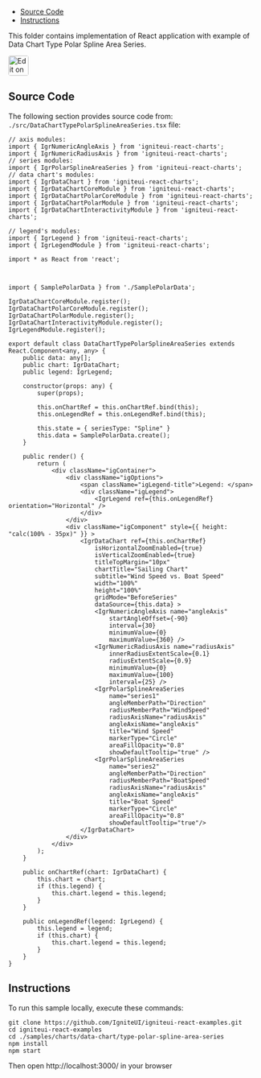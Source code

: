 <!-- NOTE: do not change this file because it will be auto re-generated from template file: -->
<!-- https://github.com/IgniteUI/igniteui-react-examples/tree/master/templates/sample/ReadMe.md -->

<!-- ## Table of Contents -->
<!-- - [Sample Preview](#Sample-Preview) -->
- [Source Code](#Source-Code)
- [Instructions](#Instructions)

This folder contains implementation of React application with example of Data Chart Type Polar Spline Area Series.
<!-- in the Data Chart component -->
<!-- [Data Chart](https://infragistics.com/Reactsite/components/data-chart.html) -->

<html lang="en" xmlns="http://www.w3.org/1999/xhtml">
    <body>
        <a target="_blank" href="https://codesandbox.io/s/github/IgniteUI/igniteui-react-examples/tree/master/samples/charts/data-chart/type-polar-spline-area-series?fontsize=14&hidenavigation=1&theme=dark&view=preview&file=/src/DataChartTypePolarSplineAreaSeries.tsx" rel="noopener noreferrer">
            <img height="40px" style="border-radius: 0.25rem" alt="Edit on CodeSandbox" src="https://static.infragistics.com/xplatform/images/sandbox/code.png"/>
        </a>
        <!-- <a target="_blank"
href="https://codesandbox.io/s/github/IgniteUI/igniteui-react-examples/tree/master/samples/maps/geo-map/binding-csv-points?fontsize=14&hidenavigation=1&theme=dark&view=preview">
            <img alt="Edit Sample" src="https://codesandbox.io/static/img/play-codesandbox.svg"/>
        </a> -->
        <!-- <a target="_blank" style="margin-left: 0.5rem"
href="https://codesandbox.io/embed/github/IgniteUI/igniteui-react-examples/tree/master/samples/charts/data-chart/type-polar-spline-area-series?fontsize=14&hidenavigation=1&theme=dark&view=preview&file=/src/DataChartTypePolarSplineAreaSeries.tsx">
            <img height="40px" style="border-radius: 5px" alt="View on CodeSandbox" src="https://static.infragistics.com/xplatform/images/sandbox/view.png"/>
        </a> -->
        <!-- <a target="_blank"
href="https://codesandbox.io/embed/github/IgniteUI/igniteui-react-examples/tree/master/samples/maps/geo-map/binding-csv-points?fontsize=14&hidenavigation=1&theme=dark&view=preview">
            <img alt="View on CodeSandbox" src="https://static.infragistics.com/xplatform/images/sandbox/view.png"/>
        </a>
https://codesandbox.io/embed/react-treemap-overview-rtb45
https://codesandbox.io/static/img/play-codesandbox.svg
https://codesandbox.io/embed/react-treemap-overview-rtb45?view=browser -->
    </body>
</html>

<!-- ## Sample Preview -->

<!-- <iframe
  src="https://codesandbox.io/embed/github/IgniteUI/igniteui-react-examples/tree/master/samples/charts/data-chart/type-polar-spline-area-series?fontsize=14&hidenavigation=1&theme=dark&view=preview&file=/src/DataChartTypePolarSplineAreaSeries.tsx"
  style="width:100%; height:400px; border:0; border-radius: 4px; overflow:hidden;"
  allow="accelerometer; ambient-light-sensor; camera; encrypted-media; geolocation; gyroscope; hid; microphone; midi; payment; usb; vr"
  sandbox="allow-forms allow-modals allow-popups allow-presentation allow-same-origin allow-scripts"
></iframe> -->

## Source Code

The following section provides source code from:
`./src/DataChartTypePolarSplineAreaSeries.tsx` file:

```tsx
// axis modules:
import { IgrNumericAngleAxis } from 'igniteui-react-charts';
import { IgrNumericRadiusAxis } from 'igniteui-react-charts';
// series modules:
import { IgrPolarSplineAreaSeries } from 'igniteui-react-charts';
// data chart's modules:
import { IgrDataChart } from 'igniteui-react-charts';
import { IgrDataChartCoreModule } from 'igniteui-react-charts';
import { IgrDataChartPolarCoreModule } from 'igniteui-react-charts';
import { IgrDataChartPolarModule } from 'igniteui-react-charts';
import { IgrDataChartInteractivityModule } from 'igniteui-react-charts';

// legend's modules:
import { IgrLegend } from 'igniteui-react-charts';
import { IgrLegendModule } from 'igniteui-react-charts';

import * as React from 'react';



import { SamplePolarData } from './SamplePolarData';

IgrDataChartCoreModule.register();
IgrDataChartPolarCoreModule.register();
IgrDataChartPolarModule.register();
IgrDataChartInteractivityModule.register();
IgrLegendModule.register();

export default class DataChartTypePolarSplineAreaSeries extends React.Component<any, any> {
    public data: any[];
    public chart: IgrDataChart;
    public legend: IgrLegend;

    constructor(props: any) {
        super(props);

        this.onChartRef = this.onChartRef.bind(this);
        this.onLegendRef = this.onLegendRef.bind(this);

        this.state = { seriesType: "Spline" }
        this.data = SamplePolarData.create();
    }

    public render() {
        return (
            <div className="igContainer">
                <div className="igOptions">
                    <span className="igLegend-title">Legend: </span>
                    <div className="igLegend">
                        <IgrLegend ref={this.onLegendRef} orientation="Horizontal" />
                    </div>
                </div>
                <div className="igComponent" style={{ height: "calc(100% - 35px)" }} >
                    <IgrDataChart ref={this.onChartRef}
                        isHorizontalZoomEnabled={true}
                        isVerticalZoomEnabled={true}
                        titleTopMargin="10px"
                        chartTitle="Sailing Chart"
                        subtitle="Wind Speed vs. Boat Speed"
                        width="100%"
                        height="100%"
                        gridMode="BeforeSeries"
                        dataSource={this.data} >
                        <IgrNumericAngleAxis name="angleAxis"
                            startAngleOffset={-90}
                            interval={30}
                            minimumValue={0}
                            maximumValue={360} />
                        <IgrNumericRadiusAxis name="radiusAxis"
                            innerRadiusExtentScale={0.1}
                            radiusExtentScale={0.9}
                            minimumValue={0}
                            maximumValue={100}
                            interval={25} />
                        <IgrPolarSplineAreaSeries
                            name="series1"
                            angleMemberPath="Direction"
                            radiusMemberPath="WindSpeed"
                            radiusAxisName="radiusAxis"
                            angleAxisName="angleAxis"
                            title="Wind Speed"
                            markerType="Circle"
                            areaFillOpacity="0.8"
                            showDefaultTooltip="true" />
                        <IgrPolarSplineAreaSeries
                            name="series2"
                            angleMemberPath="Direction"
                            radiusMemberPath="BoatSpeed"
                            radiusAxisName="radiusAxis"
                            angleAxisName="angleAxis"
                            title="Boat Speed"
                            markerType="Circle"
                            areaFillOpacity="0.8"
                            showDefaultTooltip="true"/>
                    </IgrDataChart>
                </div>
            </div>
        );
    }

    public onChartRef(chart: IgrDataChart) {
        this.chart = chart;
        if (this.legend) {
            this.chart.legend = this.legend;
        }
    }

    public onLegendRef(legend: IgrLegend) {
        this.legend = legend;
        if (this.chart) {
            this.chart.legend = this.legend;
        }
    }
}

```

## Instructions
To run this sample locally, execute these commands:

```
git clone https://github.com/IgniteUI/igniteui-react-examples.git
cd igniteui-react-examples
cd ./samples/charts/data-chart/type-polar-spline-area-series
npm install
npm start

```

Then open http://localhost:3000/ in your browser


